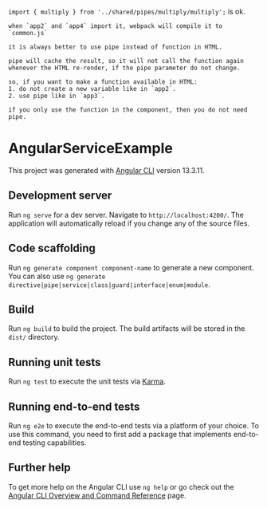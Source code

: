 `import { multiply } from '../shared/pipes/multiply/multiply';` is ok.

    when `app2` and `app4` import it, webpack will compile it to `common.js`

    it is always better to use pipe instead of function in HTML.

    pipe will cache the result, so it will not call the function again whenever the HTML re-render, if the pipe parameter do not change.

    so, if you want to make a function available in HTML:
    1. do not create a new variable like in `app2`.
    2. use pipe like in `app3`.

    if you only use the function in the component, then you do not need pipe.

# AngularServiceExample

This project was generated with [Angular CLI](https://github.com/angular/angular-cli) version 13.3.11.

## Development server

Run `ng serve` for a dev server. Navigate to `http://localhost:4200/`. The application will automatically reload if you change any of the source files.

## Code scaffolding

Run `ng generate component component-name` to generate a new component. You can also use `ng generate directive|pipe|service|class|guard|interface|enum|module`.

## Build

Run `ng build` to build the project. The build artifacts will be stored in the `dist/` directory.

## Running unit tests

Run `ng test` to execute the unit tests via [Karma](https://karma-runner.github.io).

## Running end-to-end tests

Run `ng e2e` to execute the end-to-end tests via a platform of your choice. To use this command, you need to first add a package that implements end-to-end testing capabilities.

## Further help

To get more help on the Angular CLI use `ng help` or go check out the [Angular CLI Overview and Command Reference](https://angular.io/cli) page.
